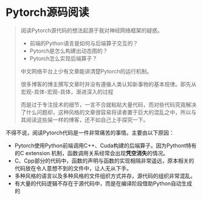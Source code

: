 #  Pytorch源码阅读



> 阅读Pytorch源代码的想法起源于我对神经网络框架的疑惑。
>
> + 前端的Python语言是如何与后端算子交互的？
> + Pytorch是怎么构建出动态图的？
> + Pytorch怎么实现后端算子？
>
> 中文网络平台上少有文章能讲清楚Pytorch的运行机制。
>
> 很多博客的博主撰写文章时并没有遵循人类认知新事物的基本规律。即先从宏观-具体-宏观-具体，渐进深入的过程
>
> 而是过于专注技术的细节，一言不合就粘贴大量代码，而对些代码究竟解决了什么问题却，这种风格的文章很容易将读者置于巨大的混乱之中，所以与其阅读这些屎一样的博客，还不如自己上手探究一下。
>
> 



不得不说，阅读Pytorch代码是一件非常痛苦的事情。主要由以下原因：

+ Pytorch使用Python前端调用C++、Cuda构建的后端算子。因为Pythont特有的C extension 机制，函数调用关系经常会出现**凭空消失**的情况。
+ C、Cpp部分的代码中，函数的声明与函数的实现相隔非常遥远，原本相关的代码放在令人意想不到的文件中，让人无从下手。
+ 多种风格的语言以及多种风格的文件组织方式并存，源代码的组织非常混乱。
+ 有大量的代码逻辑不存在于源代码中，而是在编译阶段借助Python自动生成的